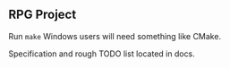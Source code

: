 ## RPG Project

Run `make`
Windows users will need something like CMake.

Specification and rough TODO list located in docs.